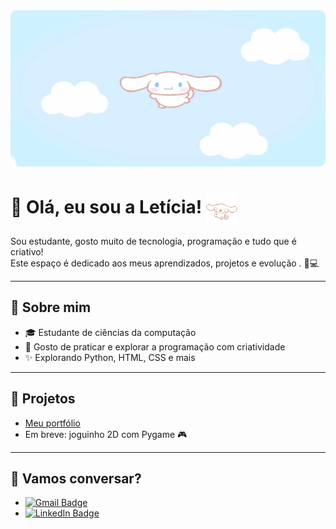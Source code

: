 <img src="https://github.com/LetucinhaS2/LetucinhaS2/blob/main/imagens/cina5.gif?raw=true" width="100%" height="250px" style="border-radius: 10px;" />

# 🌸 Olá, eu sou a Letícia! <img src="https://github.com/LetucinhaS2/LetucinhaS2/blob/main/imagens/cina2.gif?raw=true" width="50" style="vertical-align:middle;" />



Sou estudante, gosto muito de tecnologia, programação e tudo que é criativo!  
Este espaço é dedicado aos meus aprendizados, projetos e evolução . 🧠💻

</div>

---

## 💼 Sobre mim
- 🎓 Estudante de ciências da computação
- 🌈 Gosto de praticar e explorar a programação com criatividade
- ✨ Explorando Python, HTML, CSS e mais

---

## 🚀 Projetos
- [Meu portfólio](https://letucinhas2.github.io)
- Em breve: joguinho 2D com Pygame 🎮

---

## 🌟 Vamos conversar?
- [![Gmail Badge](https://img.shields.io/badge/-leticiarodriguespereirasantos@gmail.com-c14438?style=flat&logo=Gmail&logoColor=white)](mailto:leticiarodriguespereirasantos@gmail.com)
- [![LinkedIn Badge](https://img.shields.io/badge/-Letícia%20Rodrigues-blue?style=flat&logo=Linkedin&logoColor=white)](https://www.linkedin.com/in/letícia-rodrigues-67823a2a4)
